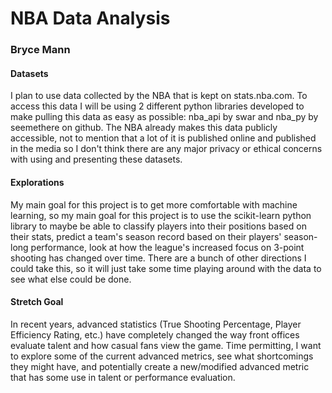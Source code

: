 # NBA Data Analysis
### Bryce Mann
#### Datasets
I plan to use data collected by the NBA that is kept on stats.nba.com. To access this data I will be using 2 different python libraries developed to make pulling this data as easy as possible: nba_api by swar and nba_py by seemethere on github. The NBA already makes this data publicly accessible, not to mention that a lot of it is published online and published in the media so I don't think there are any major privacy or ethical concerns with using and presenting these datasets.

#### Explorations
My main goal for this project is to get more comfortable with machine learning, so my main goal for this project is to use the scikit-learn python library to maybe be able to classify players into their positions based on their stats, predict a team's season record based on their players' season-long performance, look at how the league's increased focus on 3-point shooting has changed over time. There are a bunch of other directions I could take this, so it will just take some time playing around with the data to see what else could be done.

#### Stretch Goal
In recent years, advanced statistics (True Shooting Percentage, Player Efficiency Rating, etc.) have completely changed the way front offices evaluate talent and how casual fans view the game. Time permitting, I want to explore some of the current advanced metrics, see what shortcomings they might have, and potentially create a new/modified advanced metric that has some use in talent or performance evaluation.
